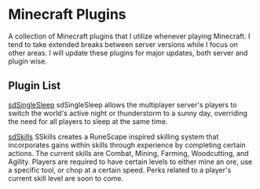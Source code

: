 # Minecraft Plugins
A collection of Minecraft plugins that I utilize whenever playing Minecraft. I
tend to take extended breaks between server versions while I focus on other
areas. I will update these plugins for major updates, both server and plugin 
wise.

## Plugin List
[sdSingleSleep](https://github.com/stoladev/java-projects/tree/master/minecraft-plugins/sd-single-sleep)
sdSingleSleep allows the multiplayer server's players to switch the world's
active night or thunderstorm to a sunny day, overriding the need for all
players to sleep at the same time.

[sdSkills](https://github.com/stoladev/java-projects/tree/master/minecraft-plugins/sd-skills)
SSkills creates a RuneScape inspired skilling system that incorporates gains
within skills through experience by completing certain actions. The current
skills are Combat, Mining, Farming, Woodcutting, and Agility. Players are
required to have certain levels to either mine an ore, use a specific tool, or
chop at a certain speed. Perks related to a player's current skill level are
soon to come.


